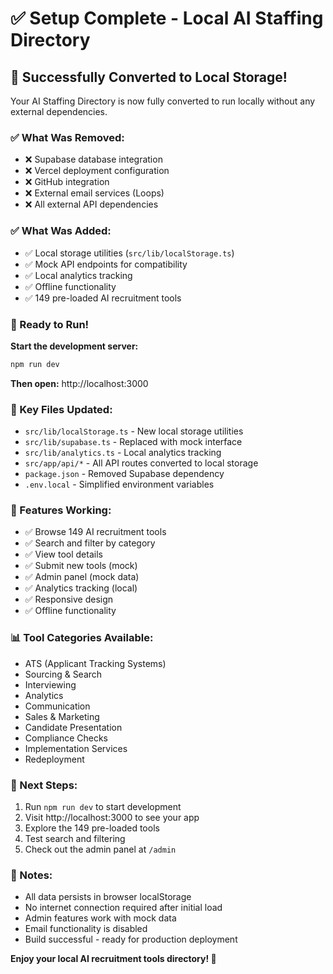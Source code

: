 # ✅ Setup Complete - Local AI Staffing Directory

## 🎉 Successfully Converted to Local Storage!

Your AI Staffing Directory is now fully converted to run locally without any external dependencies.

### ✅ What Was Removed:
- ❌ Supabase database integration
- ❌ Vercel deployment configuration  
- ❌ GitHub integration
- ❌ External email services (Loops)
- ❌ All external API dependencies

### ✅ What Was Added:
- ✅ Local storage utilities (`src/lib/localStorage.ts`)
- ✅ Mock API endpoints for compatibility
- ✅ Local analytics tracking
- ✅ Offline functionality
- ✅ 149 pre-loaded AI recruitment tools

### 🚀 Ready to Run!

**Start the development server:**
```bash
npm run dev
```

**Then open:** http://localhost:3000

### 📁 Key Files Updated:
- `src/lib/localStorage.ts` - New local storage utilities
- `src/lib/supabase.ts` - Replaced with mock interface
- `src/lib/analytics.ts` - Local analytics tracking
- `src/app/api/*` - All API routes converted to local storage
- `package.json` - Removed Supabase dependency
- `.env.local` - Simplified environment variables

### 🔧 Features Working:
- ✅ Browse 149 AI recruitment tools
- ✅ Search and filter by category
- ✅ View tool details
- ✅ Submit new tools (mock)
- ✅ Admin panel (mock data)
- ✅ Analytics tracking (local)
- ✅ Responsive design
- ✅ Offline functionality

### 📊 Tool Categories Available:
- ATS (Applicant Tracking Systems)
- Sourcing & Search
- Interviewing
- Analytics
- Communication
- Sales & Marketing
- Candidate Presentation
- Compliance Checks
- Implementation Services
- Redeployment

### 🎯 Next Steps:
1. Run `npm run dev` to start development
2. Visit http://localhost:3000 to see your app
3. Explore the 149 pre-loaded tools
4. Test search and filtering
5. Check out the admin panel at `/admin`

### 📝 Notes:
- All data persists in browser localStorage
- No internet connection required after initial load
- Admin features work with mock data
- Email functionality is disabled
- Build successful - ready for production deployment

**Enjoy your local AI recruitment tools directory! 🚀**